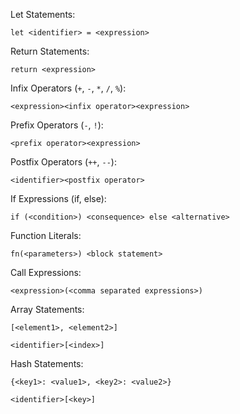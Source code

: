 Let Statements:

`let <identifier> = <expression>`

Return Statements:

`return <expression>`

Infix Operators (`+`, `-`, `*`, `/`, `%`):

`<expression><infix operator><expression>`

Prefix Operators (`-`, `!`):

`<prefix operator><expression>`

Postfix Operators (`++`, `--`):

`<identifier><postfix operator>`

If Expressions (if, else):

`if (<condition>) <consequence> else <alternative>`

Function Literals:

`fn(<parameters>) <block statement>`

Call Expressions:

`<expression>(<comma separated expressions>)`

Array Statements:

`[<element1>, <element2>]`

`<identifier>[<index>]`

Hash Statements:

`{<key1>: <value1>, <key2>: <value2>}`

`<identifier>[<key>]`

